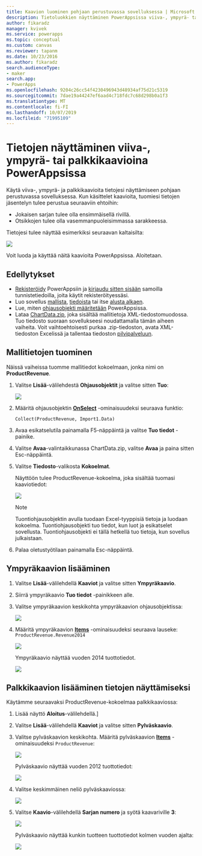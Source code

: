 ```yaml
---
title: Kaavion luominen pohjaan perustuvassa sovelluksessa | Microsoft Docs
description: Tietoluokkien näyttäminen PowerAppsissa viiva-, ympyrä- tai palkkikaavioina pohjaan perustuvassa sovelluksessa
author: fikaradz
manager: kvivek
ms.service: powerapps
ms.topic: conceptual
ms.custom: canvas
ms.reviewer: tapanm
ms.date: 10/23/2016
ms.author: fikaradz
search.audienceType:
- maker
search.app:
- PowerApps
ms.openlocfilehash: 9204c26cc54f4230496943d48934af75d21c5319
ms.sourcegitcommit: 7dae19a44247ef6aad4c718fdc7c68d298b0a1f3
ms.translationtype: MT
ms.contentlocale: fi-FI
ms.lasthandoff: 10/07/2019
ms.locfileid: "71995109"
---
```

# <a name="show-data-in-a-line-pie-or-bar-chart-in-powerapps"></a>Tietojen näyttäminen viiva-, ympyrä- tai palkkikaavioina PowerAppsissa

Käytä viiva-, ympyrä- ja palkkikaavioita tietojesi näyttämiseen pohjaan perustuvassa sovelluksessa. Kun käsittelet kaavioita, tuomiesi tietojen jäsentelyn tulee perustua seuraaviin ehtoihin:

* Jokaisen sarjan tulee olla ensimmäisellä rivillä.
* Otsikkojen tulee olla vasemmanpuoleisimmassa sarakkeessa.

Tietojesi tulee näyttää esimerkiksi seuraavan kaltaisilta:

![][9]

Voit luoda ja käyttää näitä kaavioita PowerAppsissa. Aloitetaan.

## <a name="prerequisites"></a>Edellytykset

* [Rekisteröidy](../signup-for-powerapps.md) PowerAppsiin ja [kirjaudu sitten sisään](https://web.powerapps.com?utm_source=padocs&utm_medium=linkinadoc&utm_campaign=referralsfromdoc) samoilla tunnistetiedoilla, joita käytit rekisteröityessäsi.
* Luo sovellus [mallista](get-started-test-drive.md), [tiedoista](get-started-create-from-data.md) tai itse [alusta alkaen](get-started-create-from-blank.md).
* Lue, miten [ohjausobjekti määritetään](add-configure-controls.md) PowerAppsissa.
* Lataa [ChartData.zip](http://pwrappssamples.blob.core.windows.net/samples/ChartData.zip), joka sisältää mallitietoja XML-tiedostomuodossa. Tuo tiedosto suoraan sovellukseesi noudattamalla tämän aiheen vaiheita. Voit vaihtoehtoisesti purkaa .zip-tiedoston, avata XML-tiedoston Excelissä ja tallentaa tiedoston [pilvipalveluun](connections/cloud-storage-blob-connections.md).

## <a name="import-the-sample-data"></a>Mallitietojen tuominen
Näissä vaiheissa tuomme mallitiedot kokoelmaan, jonka nimi on **ProductRevenue**.

1. Valitse **Lisää**-välilehdestä **Ohjausobjektit** ja valitse sitten **Tuo**:  

    ![][11]  

2. Määritä ohjausobjektin **[OnSelect](controls/properties-core.md)** -ominaisuudeksi seuraava funktio:  

   ```Collect(ProductRevenue, Import1.Data)```

3. Avaa esikatselutila painamalla F5-näppäintä ja valitse **Tuo tiedot** -painike.

4. Valitse **Avaa**-valintaikkunassa ChartData.zip, valitse **Avaa** ja paina sitten Esc-näppäintä.

5. Valitse **Tiedosto**-valikosta **Kokoelmat**.

    Näyttöön tulee ProductRevenue-kokoelma, joka sisältää tuomasi kaaviotiedot:

    ![][1]  

   > [!NOTE]
   > Tuontiohjausobjektin avulla tuodaan Excel-tyyppisiä tietoja ja luodaan kokoelma. Tuontiohjausobjekti tuo tiedot, kun luot ja esikatselet sovellusta. Tuontiohjausobjekti ei tällä hetkellä tuo tietoja, kun sovellus julkaistaan.
   >

6. Palaa oletustyötilaan painamalla Esc-näppäintä.

## <a name="add-a-pie-chart"></a>Ympyräkaavion lisääminen
1. Valitse **Lisää**-välilehdellä **Kaaviot** ja valitse sitten **Ympyräkaavio**.

2. Siirrä ympyräkaavio **Tuo tiedot** -painikkeen alle.

3. Valitse ympyräkaavion keskikohta ympyräkaavion ohjausobjektissa:   

    ![][10]

4. Määritä ympyräkaavion **[Items](controls/properties-core.md)** -ominaisuudeksi seuraava lauseke: `ProductRevenue.Revenue2014`

    ![][2]  

    Ympyräkaavio näyttää vuoden 2014 tuottotiedot.

    ![][3]  

## <a name="add-a-bar-chart-to-display-your-data"></a>Palkkikaavion lisääminen tietojen näyttämiseksi
Käytämme seuraavaksi ProductRevenue-kokoelmaa palkkikaaviossa:

1. Lisää näyttö **Aloitus**-välilehdellä.]

2. Valitse **Lisää**-välilehdellä **Kaaviot** ja valitse sitten **Pylväskaavio**.

3. Valitse pylväskaavion keskikohta. Määritä pylväskaavion **[Items](controls/properties-core.md)** -ominaisuudeksi ```ProductRevenue```:

    ![][12]  

    Pylväskaavio näyttää vuoden 2012 tuottotiedot:

    ![][4]  

4. Valitse keskimmäinen neliö pylväskaaviossa:

    ![][5]

5. Valitse **Kaavio**-välilehdellä **Sarjan numero** ja syötä kaavariville **3**:

    ![][6]  

    Pylväskaavio näyttää kunkin tuotteen tuottotiedot kolmen vuoden ajalta:

    ![][7]  

[1]: ./media/use-line-pie-bar-chart/productrevenuecollection.png
[2]: ./media/use-line-pie-bar-chart/itemsexpression.png
[3]: ./media/use-line-pie-bar-chart/piechart.png
[4]: ./media/use-line-pie-bar-chart/columnchart.png
[5]: ./media/use-line-pie-bar-chart/columnchartseries.png
[6]: ./media/use-line-pie-bar-chart/columnchartseriesfunction.png
[7]: ./media/use-line-pie-bar-chart/columnchartthreeyears.png
[8]: ./media/use-line-pie-bar-chart/preview.png
[9]: ./media/use-line-pie-bar-chart/tableformat.png
[10]: ./media/use-line-pie-bar-chart/middlepiechart.png
[11]: ./media/use-line-pie-bar-chart/import.png
[12]: ./media/use-line-pie-bar-chart/itemscolumnchart.png
